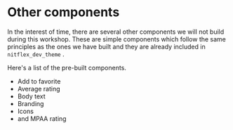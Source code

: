 # Other components

In the interest of time, there are several other components we will not build during this workshop. These are simple components which follow the same principles as the ones we have built and they are already included in `nitflex_dev_theme` .

Here's a list of the pre-built components.

* Add to favorite
* Average rating
* Body text
* Branding
* Icons
* and MPAA rating

